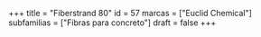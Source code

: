 +++
title = "Fiberstrand 80"
id = 57
marcas = ["Euclid Chemical"]
subfamilias = ["Fibras para concreto"]
draft = false
+++

<!--more-->